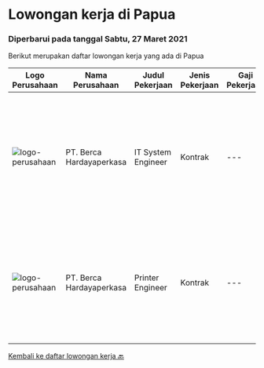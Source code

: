 
  # Lowongan kerja di Papua

  ### Diperbarui pada tanggal Sabtu, 27 Maret 2021

  Berikut merupakan daftar lowongan kerja yang ada di Papua

  |Logo Perusahaan | Nama Perusahaan | Judul Pekerjaan | Jenis Pekerjaan | Gaji Pekerjaan | Lokasi | Deskripsi | Tanggal diunggah | Pranala |
  | -------------- | --------------- | --------------- | --------- | --------- | -------------- | ------- | ----------- | ----------- |
  |![logo-perusahaan](https://image-service-cdn.seek.com.au/07808e0e0514b875ff9e370c520f3f76aeab9a82/ee4dce1061f3f616224767ad58cb2fc751b8d2dc)|PT. Berca Hardayaperkasa|IT System Engineer|Kontrak|---|Papua|Description: Monitoring and managing all installed systems and infrastructure Handle windows server 2008 Handle server email, LAN, Wireless Access...|Kamis, 25 Februari 2021|https://www.jobstreet.co.id/id/job/it-system-engineer-3467306?token=0~5c7d6fbe-5e29-4b79-b7f3-27c142aa8a77&sectionRank=1&jobId=jobstreet-id-job-3467306|
|![logo-perusahaan](https://image-service-cdn.seek.com.au/07808e0e0514b875ff9e370c520f3f76aeab9a82/ee4dce1061f3f616224767ad58cb2fc751b8d2dc)|PT. Berca Hardayaperkasa|Printer Engineer|Kontrak|---|Papua|Responsibilities : Analyzing, diagnosing, and installation to several areas including desktop hardware, operating systems, application software and...|Kamis, 25 Februari 2021|https://www.jobstreet.co.id/id/job/printer-engineer-3467307?token=0~5c7d6fbe-5e29-4b79-b7f3-27c142aa8a77&sectionRank=2&jobId=jobstreet-id-job-3467307|


  [Kembali ke daftar lowongan kerja 🔙](../README.md#daftar-lowongan-kerja)
  